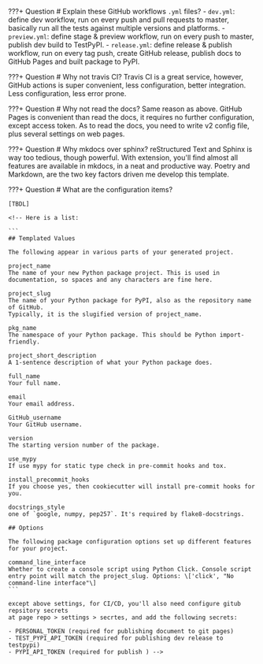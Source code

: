 ???+ Question
    # Explain these GitHub workflows `.yml` files?
    - `dev.yml`: define dev workflow, run on every push and pull requests to master,
    basically run all the tests against multiple versions and platforms.
    - `preview.yml`: define stage & preview workflow, run on every push to master, publish dev build to TestPyPI.
    - `release.yml`: define release & publish workflow, run on every tag push, create GitHub release,
    publish docs to GitHub Pages and built package to PyPI.

???+ Question
    # Why not travis CI?
    Travis CI is a great service, however, GitHub actions is super convenient, less configuration,
    better integration. Less configuration, less error prone.

???+ Question
    # Why not read the docs?
    Same reason as above. GitHub Pages is convenient than read the docs, it requires no
    further configuration, except access token. As to read the docs, you need to
    write v2 config file, plus several settings on web pages.

???+ Question
    # Why mkdocs over sphinx?
    reStructured Text and Sphinx is way too tedious, though powerful. With extension,
    you'll find almost all features are available in mkdocs, in a neat and productive
    way. Poetry and Markdown, are the two key factors driven me develop this template.

???+ Question
    # What are the configuration items?

    [TBDL]

    <!-- Here is a list:

    ```
    ## Templated Values

    The following appear in various parts of your generated project.

    project_name
    The name of your new Python package project. This is used in
    documentation, so spaces and any characters are fine here.

    project_slug
    The name of your Python package for PyPI, also as the repository name of GitHub.
    Typically, it is the slugified version of project_name.

    pkg_name
    The namespace of your Python package. This should be Python import-friendly.

    project_short_description
    A 1-sentence description of what your Python package does.

    full_name
    Your full name.

    email
    Your email address.

    GitHub_username
    Your GitHub username.

    version
    The starting version number of the package.

    use_mypy
    If use mypy for static type check in pre-commit hooks and tox.

    install_precommit_hooks
    If you choose yes, then cookiecutter will install pre-commit hooks for you.

    docstrings_style
    one of `google, numpy, pep257`. It's required by flake8-docstrings.

    ## Options

    The following package configuration options set up different features
    for your project.

    command_line_interface
    Whether to create a console script using Python Click. Console script
    entry point will match the project_slug. Options: \['click', "No
    command-line interface"\]
    ```

    except above settings, for CI/CD, you'll also need configure gitub repsitory secrets
    at page repo > settings > secrtes, and add the following secrets:

    - PERSONAL_TOKEN (required for publishing document to git pages)
    - TEST_PYPI_API_TOKEN (required for publishing dev release to testpypi)
    - PYPI_API_TOKEN (required for publish ) -->
